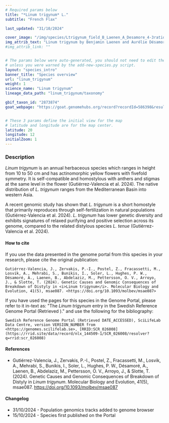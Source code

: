 ```yaml
---
# Required params below
title: "*Linum trigynum* L."
subtitle: "French Flax"

last_updated: "31/10/2024"

cover_image: "/img/species/Ltrigynum_field_B_Laenen_A_Desamore_4-3ratio_crop.webp"
img_attrib_text: "Linum trigynum by Benjamin Laenen and Aurélie Désamoré, used with permission"
#img_attrib_link: ""


# The params below were auto-generated, you should not need to edit them...
# unless you were warned by the add-new-species.py script.
layout: "species_intro"
banner_title: "Species overview"
url: "linum_trigynum"
weight: 1
science_name: "Linum trigynum"
lineage_data_path: "linum_trigynum/taxonomy"

gbif_taxon_id: "2873874"
goat_webpage: "https://goat.genomehubs.org/record?recordId=586398&result=taxon&taxonomy=ncbi#linum%20trigynum"


# These 3 params define the initial view for the map
# latitude and longitude are for the map center.
latitude: 20
longitude: 12
initialZoom: 1
---
```


### Description

*Linum trigynum* is an annual herbaceous species which ranges in height from 10 to 50 cm and has actinomorphic yellow flowers with fivefold symmetry. It is self-compatible and homostylous with anthers and stigmas at the same level in the flower (Gutiérrez-Valencia et al. 2024). The native distribution of *L. trigynum* ranges from the Mediterranean Basin into western Asia.

A recent genomic study has shown that *L. trigynum* is a short homostyle that primarily reproduces through self-fertilization in natural populations (Gutiérrez-Valencia et al. 2024). *L. trigynum* has lower genetic diversity and exhibits signatures of relaxed purifying and positive selection across its genome, compared to the related distylous species *L. tenue* (Gutiérrez-Valencia et al. 2024).

#### How to cite

If you use the data presented in the genome portal from this species in your research, please cite the original publication:

```{style=citation}
Gutiérrez-Valencia, J., Zervakis, P.-I., Postel, Z., Fracassetti, M., Losvik, A., Mehrabi, S., Bunikis, I., Soler, L., Hughes, P. W., Désamoré, A., Laenen, B., Abdelaziz, M., Pettersson, O. V., Arroyo, J., & Slotte, T. (2024). Genetic Causes and Genomic Consequences of Breakdown of Distyly in <i>Linum trigynum</i>. Molecular Biology and Evolution, 41(5), msae087. <https://doi.org/10.1093/molbev/msae087>
```

If you have used the pages for this species in the Genome Portal, please refer to it in-text as: "The *Linum trigynum* entry in the Swedish Reference Genome Portal (Retrieved <span class="todays-date"></span>)." and use the following for the bibliography:

```{style=citation}
Swedish Reference Genome Portal (Retrieved DATE_ACCESSED), SciLifeLab Data Centre, version VERSION_NUMBER from <https://genomes.scilifelab.se>, [RRID:SCR_026008](https://rrid.site/data/record/nlx_144509-1/SCR_026008/resolver?q=rrid:scr_026008)
```

#### References

- <p> Gutiérrez-Valencia, J., Zervakis, P.-I., Postel, Z., Fracassetti, M., Losvik, A., Mehrabi, S., Bunikis, I., Soler, L., Hughes, P. W., Désamoré, A., Laenen, B., Abdelaziz, M., Pettersson, O. V., Arroyo, J., & Slotte, T. (2024). Genetic Causes and Genomic Consequences of Breakdown of Distyly in <i>Linum trigynum</i>. Molecular Biology and Evolution, 41(5), msae087. <a href="https://doi.org/10.1093/molbev/msae087">https://doi.org/10.1093/molbev/msae087</a> </p>

#### Changelog

- 31/10/2024 - Population genomics tracks added to genome browser
- 15/10/2024 - Species first published on the Portal
